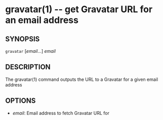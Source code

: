 gravatar(1) -- get Gravatar URL for an email address
====================================================

## SYNOPSIS

`gravatar` [<var>email</var>...] <var>email</var>

## DESCRIPTION

The gravatar(1) command outputs the URL to a Gravatar for a given email address

## OPTIONS

* <var>email</var>:
  Email address to fetch Gravatar URL for


[SYNOPSIS]: #SYNOPSIS "SYNOPSIS"
[DESCRIPTION]: #DESCRIPTION "DESCRIPTION"
[OPTIONS]: #OPTIONS "OPTIONS"


[28point8(1)]: 28point8.1.html
[anycopy(1)]: anycopy.1.html
[anypaste(1)]: anypaste.1.html
[breakpt-test(1)]: breakpt-test.1.html
[breakpt(1)]: breakpt.1.html
[chcase(1)]: chcase.1.html
[colourtest(1)]: colourtest.1.html
[divider(1)]: divider.1.html
[dotfiles-undoc(1)]: dotfiles-undoc.1.html
[ellipse(1)]: ellipse.1.html
[ffcat(1)]: ffcat.1.html
[fn(1)]: fn.1.html
[git-changed(1)]: git-changed.1.html
[git-develop(1)]: git-develop.1.html
[git-push-all(1)]: git-push-all.1.html
[gravatar(1)]: gravatar.1.html
[gz(1)]: gz.1.html
[ipgrep(1)]: ipgrep.1.html
[mansi(1)]: mansi.1.html
[mdwrap(1)]: mdwrap.1.html
[movieme(1)]: movieme.1.html
[nps(1)]: nps.1.html
[nuname(1)]: nuname.1.html
[onchange(1)]: onchange.1.html
[pycturetube(1)]: pycturetube.1.html
[returnOneOf(1)]: returnOneOf.1.html
[selfie(1)]: selfie.1.html
[shttp(1)]: shttp.1.html
[simplify(1)]: simplify.1.html
[sshmux(1)]: sshmux.1.html
[tminus(1)]: tminus.1.html
[tmx(1)]: tmx.1.html
[untar(1)]: untar.1.html
[xbmcplay(1)]: xbmcplay.1.html
[xbmcqueue(1)]: xbmcqueue.1.html
[zdate(1)]: zdate.1.html
